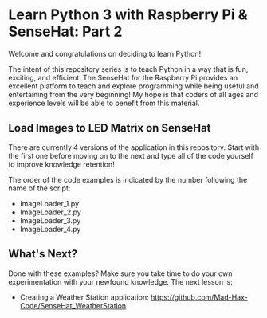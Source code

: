# Learn Python 3 with Raspberry Pi & SenseHat: Part 2
Welcome and congratulations on deciding to learn Python!

The intent of this repository series is to teach Python in a way that is fun, exciting, and efficient. The SenseHat for the Raspberry Pi provides an excellent platform to teach and explore programming while being useful and entertaining from the very beginning! My hope is that coders of all ages and experience levels will be able to benefit from this material.

## Load Images to LED Matrix on SenseHat
There are currently 4 versions of the application in this repository. Start with the first one before moving on to the next and type all of the code yourself to improve knowledge retention!

The order of the code examples is indicated by the number following the name of the script:
* ImageLoader_1.py
* ImageLoader_2.py
* ImageLoader_3.py
* ImageLoader_4.py

## What's Next?
Done with these examples? Make sure you take time to do your own experimentation with your newfound knowledge. The next lesson is:

* Creating a Weather Station application: https://github.com/Mad-Hax-Code/SenseHat_WeatherStation
